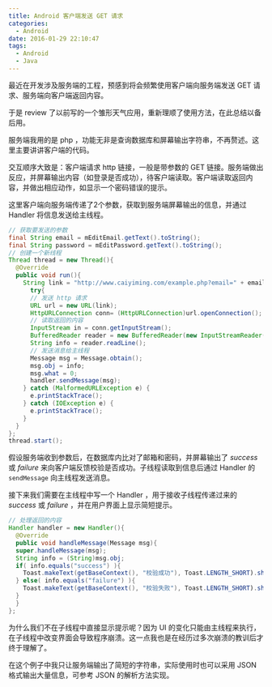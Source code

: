 ```yaml
---
title: Android 客户端发送 GET 请求
categories:
  - Android
date: 2016-01-29 22:10:47
tags:
  - Android
  - Java
---
```


最近在开发涉及服务端的工程，预感到将会频繁使用客户端向服务端发送 GET 请求、服务端向客户端返回内容。

于是 review 了以前写的一个雏形天气应用，重新理顺了使用方法，在此总结以备后用。

<!-- more -->

服务端我用的是 php ，功能无非是查询数据库和屏幕输出字符串，不再赘述。这里主要讲讲客户端的代码。

交互顺序大致是：客户端请求 http 链接，一般是带参数的 GET 链接。服务端做出反应，并屏幕输出内容（如登录是否成功），待客户端读取。客户端读取返回内容，并做出相应动作，如显示一个密码错误的提示。

这里客户端向服务端传递了2个参数，获取到服务端屏幕输出的信息，并通过 Handler 将信息发送给主线程。

``` java
// 获取要发送的参数
final String email = mEditEmail.getText().toString();
final String password = mEditPassword.getText().toString();
// 创建一个新线程
Thread thread = new Thread(){
  @Override
  public void run(){
    String link = "http://www.caiyiming.com/example.php?email=" + email + "&password=" + password; //要请求的链接
      try{
      // 发送 http 请求
      URL url = new URL(link);
      HttpURLConnection conn= (HttpURLConnection)url.openConnection(); conn.connect(); 
      // 读取返回的内容
      InputStream in = conn.getInputStream();
      BufferedReader reader = new BufferedReader(new InputStreamReader(in));
      String info = reader.readLine();
      // 发送消息给主线程
      Message msg = Message.obtain();
      msg.obj = info;
      msg.what = 0;
      handler.sendMessage(msg);
    } catch (MalformedURLException e) {
      e.printStackTrace();
    } catch (IOException e) {
      e.printStackTrace();
    }
  }
};
thread.start();
```

假设服务端收到参数后，在数据库内比对了邮箱和密码，并屏幕输出了 _success_ 或 _failure_ 来向客户端反馈校验是否成功。子线程读取到信息后通过 Handler 的 `sendMessage` 向主线程发送消息。

接下来我们需要在主线程中写一个 Handler ，用于接收子线程传递过来的 _success_ 或 _failure_ ，并在用户界面上显示简短提示。

``` java
// 处理返回的内容
Handler handler = new Handler(){
  @Override
  public void handleMessage(Message msg){
  super.handleMessage(msg);
  String info = (String)msg.obj;
  if( info.equals("success") ){
    Toast.makeText(getBaseContext(), "校验成功"), Toast.LENGTH_SHORT).show();
  } else( info.equals("failure") ){
    Toast.makeText(getBaseContext(), "校验失败"), Toast.LENGTH_SHORT).show();
  }
  }
};
```

为什么我们不在子线程中直接显示提示呢？因为 UI 的变化只能由主线程来执行，在子线程中改变界面会导致程序崩溃。这一点我也是在经历过多次崩溃的教训后才终于理解了。

在这个例子中我只让服务端输出了简短的字符串，实际使用时也可以采用 JSON 格式输出大量信息，可参考 JSON 的解析方法实现。